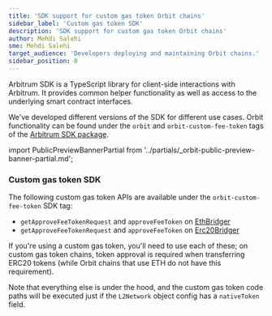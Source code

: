 ```yaml
---
title: 'SDK support for custom gas token Orbit chains'
sidebar_label: 'Custom gas token SDK'
description: 'SDK support for custom gas token Orbit chains'
author: Mehdi Salehi
sme: Mehdi Salehi
target_audience: 'Developers deploying and maintaining Orbit chains.'
sidebar_position: 0
---
```


Arbitrum SDK is a TypeScript library for client-side interactions with Arbitrum. It provides common helper functionality as well as access to the underlying smart contract interfaces.

We've developed different versions of the SDK for different use cases. Orbit functionality can be found under the `orbit` and `orbit-custom-fee-token` tags of the [Arbitrum SDK package](https://www.npmjs.com/package/@arbitrum/sdk?activeTab=versions).

import PublicPreviewBannerPartial from '../partials/_orbit-public-preview-banner-partial.md';

<PublicPreviewBannerPartial />

### Custom gas token SDK

The following custom gas token APIs are available under the `orbit-custom-fee-token` SDK tag:

- `getApproveFeeTokenRequest` and `approveFeeToken` on [EthBridger](https://github.com/OffchainLabs/arbitrum-sdk/pull/310/files#diff-a977cd005aca51be6f05bc7e1c7c1bf6d734b62b2c45c84b05e2eb0c3c3c6fff)
- `getApproveFeeTokenRequest` and `approveFeeToken` on [Erc20Bridger](https://github.com/OffchainLabs/arbitrum-sdk/pull/310/files#diff-b1894b842df6f4794b6623dc57e9e14c2519fbe5fa5c5dd63403f1185f305cbb)

If you're using a custom gas token, you'll need to use each of these; on custom gas token chains, token approval is required when transferring ERC20 tokens (while Orbit chains that use ETH do not have this requirement).

Note that everything else is under the hood, and the custom gas token code paths will be executed just if the `L2Network` object config has a `nativeToken` field.
